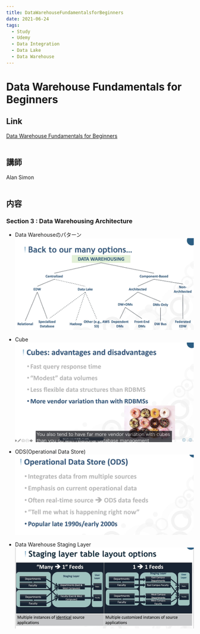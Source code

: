 ```yaml
---
title: DataWarehouseFundamentalsforBeginners
date: 2021-06-24
tags:
  - Study
  - Udemy
  - Data Integration
  - Data Lake
  - Data Warehouse
---
```

# Data Warehouse Fundamentals for Beginners
## Link
[Data Warehouse Fundamentals for Beginners](https://nssol.udemy.com/course/data-warehouse-fundamentals-for-beginners/learn/lecture/17728676)  
<br>

## 講師
Alan Simon  
<br>

## 内容
### Section 3 : Data Warehousing Architecture
- Data Warehouseのパターン  
  ![](./images/DataWarehouseFundamentalsforBeginners_20210624_1.png)  

- Cube  
  ![](./images/DataWarehouseFundamentalsforBeginners_20210624_2.png)  

- ODS(Operational Data Store)  
  ![](./images/DataWarehouseFundamentalsforBeginners_20210624_3.png)  

- Data Warehouse Staging Layer  
  ![](./images/DataWarehouseFundamentalsforBeginners_20210624_4.png)  
<br>

